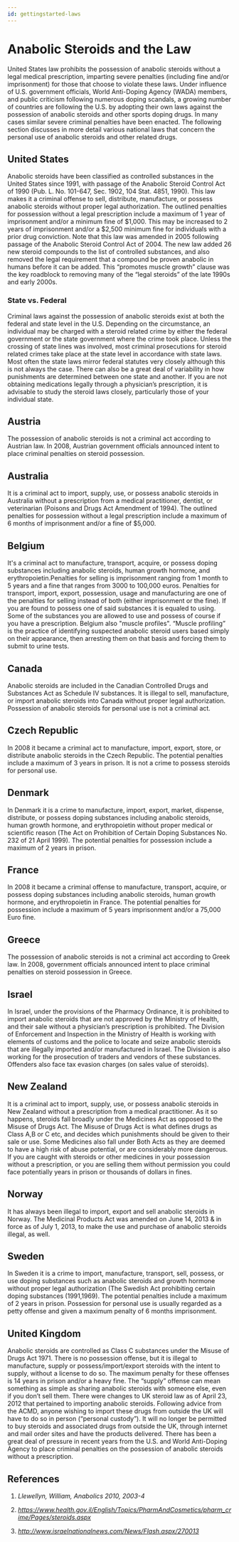 ```yaml
---
id: gettingstarted-laws
---
```


# Anabolic Steroids and the Law

United States law prohibits the possession of anabolic steroids without a legal medical prescription, imparting severe penalties (including fine and/or imprisonment) for those that choose to violate these laws. Under influence of U.S. government officials, World Anti-Doping Agency (WADA) members, and public criticism following numerous doping scandals, a growing number of countries are following the U.S. by adopting their own laws against the possession of anabolic steroids and other sports doping drugs. In many cases similar severe criminal penalties have been enacted. The following section discusses in more detail various national laws that concern the personal use of anabolic steroids and other related drugs.

## United States

Anabolic steroids have been classified as controlled substances in the United States since 1991, with passage of the Anabolic Steroid Control Act of 1990 (Pub. L. No. 101-647, Sec. 1902, 104 Stat. 4851, 1990). This law makes it a criminal offense to sell, distribute, manufacture, or possess anabolic steroids without proper legal authorization. The outlined penalties for possession without a legal prescription include a maximum of 1 year of imprisonment and/or a minimum fine of $1,000. This may be increased to 2 years of imprisonment and/or a $2,500 minimum fine for individuals with a prior drug conviction. Note that this law was amended in 2005 following passage of the Anabolic Steroid Control Act of 2004. The new law added 26 new steroid compounds to the list of controlled substances, and also removed the legal requirement that a compound be proven anabolic in humans before it can be added. This “promotes muscle growth” clause was the key roadblock to removing many of the “legal steroids” of the late 1990s and early 2000s.

### State vs. Federal

Criminal laws against the possession of anabolic steroids exist at both the federal and state level in the U.S. Depending on the circumstance, an individual may be charged with a steroid related crime by either the federal government or the state government where the crime took place. Unless the crossing of state lines was involved, most criminal prosecutions for steroid related crimes take place at the state level in accordance with state laws. Most often the state laws mirror federal statutes very closely although this is not always the case. There can also be a great deal of variability in how punishments are determined between one state and another. If you are not obtaining medications legally through a physician’s prescription, it is advisable to study the steroid laws closely, particularly those of your individual state.

## Austria

The possession of anabolic steroids is not a criminal act according to Austrian law. In 2008, Austrian government officials announced intent to place criminal penalties on steroid possession.

## Australia

It is a criminal act to import, supply, use, or possess anabolic steroids in Australia without a prescription from a medical practitioner, dentist, or veterinarian (Poisons and Drugs Act Amendment of 1994). The outlined penalties for possession without a legal prescription include a maximum of 6 months of imprisonment and/or a fine of $5,000.

## Belgium

It's a criminal act to manufacture, transport, acquire, or possess doping substances including anabolic steroids, human growth hormone, and erythropoietin.Penalties for selling is imprisonment ranging from 1 month to 5 years and a fine that ranges from 3000 to 100,000 euros. Penalties for transport, import, export, possession, usage and manufacturing are one of the penalties for selling instead of both (either imprisonment or the fine). If you are found to possess one of said substances it is equaled to using. Some of the substances you are allowed to use and possess of course if you have a prescription. Belgium also "muscle profiles". “Muscle profiling” is the practice of identifying suspected anabolic steroid users based simply on their appearance, then arresting them on that basis and forcing them to submit to urine tests.

## Canada

Anabolic steroids are included in the Canadian Controlled Drugs and Substances Act as Schedule IV substances. It is illegal to sell, manufacture, or import anabolic steroids into Canada without proper legal authorization. Possession of anabolic steroids for personal use is not a criminal act.

## Czech Republic

In 2008 it became a criminal act to manufacture, import, export, store, or distribute anabolic steroids in the Czech Republic. The potential penalties include a maximum of 3 years in prison. It is not a crime to possess steroids for personal use.

## Denmark

In Denmark it is a crime to manufacture, import, export, market, dispense, distribute, or possess doping substances including anabolic steroids, human growth hormone, and erythropoietin without proper medical or scientific reason (The Act on Prohibition of Certain Doping Substances No. 232 of 21 April 1999). The potential penalties for possession include a maximum of 2 years in prison.

## France

In 2008 it became a criminal offense to manufacture, transport, acquire, or possess doping substances including anabolic steroids, human growth hormone, and erythropoietin in France. The potential penalties for possession include a maximum of 5 years imprisonment and/or a 75,000 Euro fine.

## Greece

The possession of anabolic steroids is not a criminal act according to Greek law. In 2008, government officials announced intent to place criminal penalties on steroid possession in Greece.

## Israel

In Israel, under the provisions of the Pharmacy Ordinance, it is prohibited to import anabolic steroids that are not approved by the Ministry of Health, and their sale without a physician’s prescription is prohibited. The Division of Enforcement and Inspection in the Ministry of Health is working with elements of customs and the police to locate and seize anabolic steroids that are illegally imported and/or manufactured in Israel. The Division is also working for the prosecution of traders and vendors of these substances. Offenders also face tax evasion charges (on sales value of steroids).

## New Zealand

It is a criminal act to import, supply, use, or possess anabolic steroids in New Zealand without a prescription from a medical practitioner. As it so happens, steroids fall broadly under the Medicines Act as opposed to the Misuse of Drugs Act. The Misuse of Drugs Act is what defines drugs as Class A,B or C etc, and decides which punishments should be given to their sale or use. Some Medicines also fall under Both Acts as they are deemed to have a high risk of abuse potential, or are considerably more dangerous. If you are caught with steroids or other medicines in your possession without a prescription, or you are selling them without permission you could face potentially years in prison or thousands of dollars in fines.

## Norway

It has always been illegal to import, export and sell anabolic steroids in Norway. The Medicinal Products Act was amended on June 14, 2013 & in force as of July 1, 2013, to make the use and purchase of anabolic steroids illegal, as well.

## Sweden

In Sweden it is a crime to import, manufacture, transport, sell, possess, or use doping substances such as anabolic steroids and growth hormone without proper legal authorization (The Swedish Act prohibiting certain doping substances (1991,1969). The potential penalties include a maximum of 2 years in prison. Possession for personal use is usually regarded as a petty offense and given a maximum penalty of 6 months imprisonment.

## United Kingdom

Anabolic steroids are controlled as Class C substances under the Misuse of Drugs Act 1971. There is no possession offense, but it is illegal to manufacture, supply or possess/import/export steroids with the intent to supply, without a license to do so. The maximum penalty for these offenses is 14 years in prison and/or a heavy fine. The “supply” offense can mean something as simple as sharing anabolic steroids with someone else, even if you don’t sell them. There were changes to UK steroid law as of April 23, 2012 that pertained to importing anabolic steroids. Following advice from the ACMD, anyone wishing to import these drugs from outside the UK will have to do so in person (“personal custody”). It will no longer be permitted to buy steroids and associated drugs from outside the UK, through internet and mail order sites and have the products delivered. There has been a great deal of pressure in recent years from the U.S. and World Anti-Doping Agency to place criminal penalties on the possession of anabolic steroids without a prescription.

 

 

## References

1. *Llewellyn, William, Anabolics 2010, 2003-4*

2. *https://www.health.gov.il/English/Topics/PharmAndCosmetics/pharm_crime/Pages/steroids.aspx*

3. *http://www.israelnationalnews.com/News/Flash.aspx/270013*